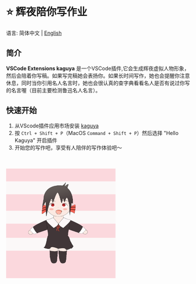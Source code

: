 # ⭐  辉夜陪你写作业

语言:  简体中文 | [English](https://github.com/gdxz123/vscode_extension_kaguya/blob/master/README.md)

## 简介

**VSCode Extensions kaguya** 是一个VSCode插件,它会生成辉夜虚拟人物形象，然后会陪着你写稿。如果写完稿她会表扬你。如果长时间写作，她也会提醒你注意休息，同时当你引用名人名言时，她也会很认真的查字典看看名人是否有说过你写的名言喔（目前主要检测鲁迅名人名言）。

## 快速开始

1. 从VScode插件应用市场安装 [kaguya](https://marketplace.visualstudio.com/items?itemName=Petter8D.kaguya)
2. 按 `Ctrl + Shift + P`（MacOS `Command + Shift + P`）然后选择 "Hello Kaguya" 开启插件
6. 开始您的写作吧，享受有人陪伴的写作体验吧～

<br/>
<br/>

<img src="https://github.com/gdxz123/vscode_extension_kaguya/blob/master/kaguya.png?raw=true" width=300 height=300>
